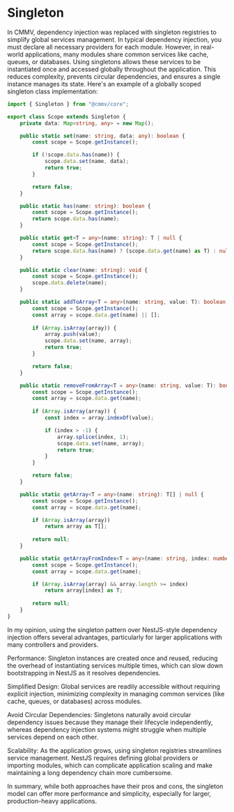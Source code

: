 # Singleton

In CMMV, dependency injection was replaced with singleton registries to simplify global services management. In typical dependency injection, you must declare all necessary providers for each module. However, in real-world applications, many modules share common services like cache, queues, or databases. Using singletons allows these services to be instantiated once and accessed globally throughout the application. This reduces complexity, prevents circular dependencies, and ensures a single instance manages its state. Here's an example of a globally scoped singleton class implementation:

```typescript
import { Singleton } from "@cmmv/core";

export class Scope extends Singleton {
    private data: Map<string, any> = new Map();

    public static set(name: string, data: any): boolean {
        const scope = Scope.getInstance();

        if (!scope.data.has(name)) {
            scope.data.set(name, data);
            return true;
        }

        return false;
    }

    public static has(name: string): boolean {
        const scope = Scope.getInstance();
        return scope.data.has(name);
    }

    public static get<T = any>(name: string): T | null {
        const scope = Scope.getInstance();
        return scope.data.has(name) ? (scope.data.get(name) as T) : null;
    }

    public static clear(name: string): void {
        const scope = Scope.getInstance();
        scope.data.delete(name);
    }

    public static addToArray<T = any>(name: string, value: T): boolean {
        const scope = Scope.getInstance();
        const array = scope.data.get(name) || [];
        
        if (Array.isArray(array)) {
            array.push(value);
            scope.data.set(name, array);
            return true;
        }

        return false;
    }

    public static removeFromArray<T = any>(name: string, value: T): boolean {
        const scope = Scope.getInstance();
        const array = scope.data.get(name);
        
        if (Array.isArray(array)) {
            const index = array.indexOf(value);

            if (index > -1) {
                array.splice(index, 1);
                scope.data.set(name, array);
                return true;
            }
        }

        return false;
    }

    public static getArray<T = any>(name: string): T[] | null {
        const scope = Scope.getInstance();
        const array = scope.data.get(name);

        if (Array.isArray(array)) 
            return array as T[];
        
        return null;
    }

    public static getArrayFromIndex<T = any>(name: string, index: number): T | null {
        const scope = Scope.getInstance();
        const array = scope.data.get(name);

        if (Array.isArray(array) && array.length >= index) 
            return array[index] as T;
        
        return null;
    }
}
```

In my opinion, using the singleton pattern over NestJS-style dependency injection offers several advantages, particularly for larger applications with many controllers and providers.

Performance: Singleton instances are created once and reused, reducing the overhead of instantiating services multiple times, which can slow down bootstrapping in NestJS as it resolves dependencies.

Simplified Design: Global services are readily accessible without requiring explicit injection, minimizing complexity in managing common services (like cache, queues, or databases) across modules.

Avoid Circular Dependencies: Singletons naturally avoid circular dependency issues because they manage their lifecycle independently, whereas dependency injection systems might struggle when multiple services depend on each other.

Scalability: As the application grows, using singleton registries streamlines service management. NestJS requires defining global providers or importing modules, which can complicate application scaling and make maintaining a long dependency chain more cumbersome.

In summary, while both approaches have their pros and cons, the singleton model can offer more performance and simplicity, especially for larger, production-heavy applications.